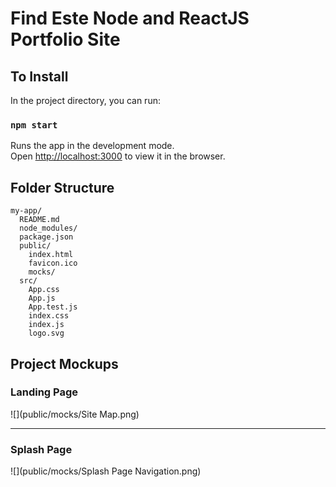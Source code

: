 # Find Este Node and ReactJS Portfolio Site

## To Install

In the project directory, you can run:

### `npm start`

Runs the app in the development mode.<br>
Open [http://localhost:3000](http://localhost:3000) to view it in the browser.

## Folder Structure

```
my-app/
  README.md
  node_modules/
  package.json
  public/
    index.html
    favicon.ico
    mocks/
  src/
    App.css
    App.js
    App.test.js
    index.css
    index.js
    logo.svg
```

## Project Mockups


### Landing Page
![](public/mocks/Site Map.png)
- - -
### Splash Page
![](public/mocks/Splash Page Navigation.png)


